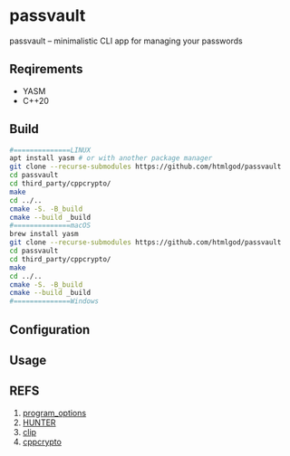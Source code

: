 # passvault

passvault – minimalistic CLI app for managing your passwords

## Reqirements

- YASM
- C++20

## Build

```bash
#==============LINUX
apt install yasm # or with another package manager
git clone --recurse-submodules https://github.com/htmlgod/passvault
cd passvault
cd third_party/cppcrypto/
make
cd ../..
cmake -S. -B_build
cmake --build _build
#==============macOS
brew install yasm
git clone --recurse-submodules https://github.com/htmlgod/passvault
cd passvault
cd third_party/cppcrypto/
make
cd ../..
cmake -S. -B_build
cmake --build _build
#==============Windows
```

## Configuration

## Usage

## REFS

1. [program_options](https://www.boost.org/doc/libs/1_81_0/doc/html/program_options.html)
2. [HUNTER](https://hunter.readthedocs.io/en/latest/quick-start/boost-components.html#)
3. [clip](https://github.com/dacap/clip/wiki#who-is-using-clip)
4. [cppcrypto](https://cppcrypto.sourceforge.net/)
